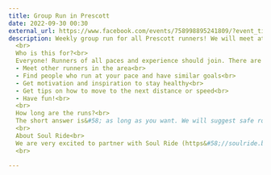 ```yaml
---
title: Group Run in Prescott
date: 2022-09-30 00:30
external_url: https://www.facebook.com/events/758998895241809/?event_time_id=758998918575140
description: Weekly group run for all Prescott runners! We will meet at the Soul Ride bike shop located on Montezuma every Thursday at 5&#58;30pm.<br>
  <br>
  Who is this for?<br>
  Everyone! Runners of all paces and experience should join. There are many reasons to join&#58;<br>
  - Meet other runners in the area<br>
  - Find people who run at your pace and have similar goals<br>
  - Get motivation and inspiration to stay healthy<br>
  - Get tips on how to move to the next distance or speed<br>
  - Have fun!<br>
  <br>
  How long are the runs?<br>
  The short answer is&#58; as long as you want. We will suggest safe routes around the shop but you are welcome to create your own. The urban trail is very close and a very good place to run. We encourage everyone to stay for a bit after the run and socialize with others. Water will be available behind Soul Ride, as well as a comfortable place to hang out.<br>
  <br>
  About Soul Ride<br>
  We are very excited to partner with Soul Ride (https&#58;//soulride.bike) for this event. Soul Ride was founded by Prescott local mountain bikers, Kate Phelan and Cina Mcconaughy, with the purpose of introducing all people to the joys of Prescott mountain biking. Soul Ride is locally based, they are committed to connecting individuals to their personal power through the soul connection felt on a mountain bike.<br>
  <br>
  
---
```

